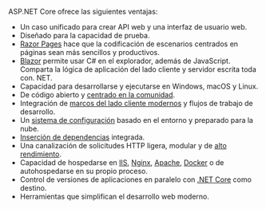 ASP.NET Core ofrece las siguientes ventajas:

* Un caso unificado para crear API web y una interfaz de usuario web.
* Diseñado para la capacidad de prueba.
* [Razor Pages](xref:razor-pages/index) hace que la codificación de escenarios centrados en páginas sean más sencillos y productivos.
* [Blazor](xref:blazor/index) permite usar C# en el explorador, además de JavaScript. Comparta la lógica de aplicación del lado cliente y servidor escrita toda con. NET.
* Capacidad para desarrollarse y ejecutarse en Windows, macOS y Linux.
* De código abierto y [centrado en la comunidad](https://live.asp.net/).
* Integración de [marcos del lado cliente modernos](xref:blazor/index) y flujos de trabajo de desarrollo.
* Un [sistema de configuración](xref:fundamentals/configuration/index) basado en el entorno y preparado para la nube.
* [Inserción de dependencias](xref:fundamentals/dependency-injection) integrada.
* Una canalización de solicitudes HTTP ligera, modular y de [alto rendimiento](https://github.com/aspnet/benchmarks).
* Capacidad de hospedarse en [IIS](xref:host-and-deploy/iis/index), [Nginx](xref:host-and-deploy/linux-nginx), [Apache](xref:host-and-deploy/linux-apache), [Docker](xref:host-and-deploy/docker/index) o de autohospedarse en su propio proceso.
* Control de versiones de aplicaciones en paralelo con [.NET Core](/dotnet/articles/standard/choosing-core-framework-server) como destino.
* Herramientas que simplifican el desarrollo web moderno.
